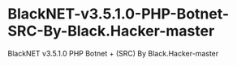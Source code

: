 # BlackNET-v3.5.1.0-PHP-Botnet-SRC-By-Black.Hacker-master
BlackNET v3.5.1.0 PHP Botnet + (SRC) By Black.Hacker-master
